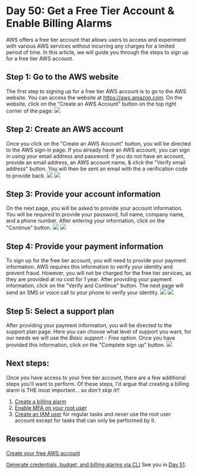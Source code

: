 # Day 50: Get a Free Tier Account & Enable Billing Alarms

AWS offers a free tier account that allows users to access and experiment with various AWS services without incurring any charges for a limited period of time. In this article, we will guide you through the steps to sign up for a free tier AWS account.

## Step 1: Go to the AWS website

The first step to signing up for a free tier AWS account is to go to the AWS website. You can access the website at https://aws.amazon.com. On the website, click on the "Create an AWS Account" button on the top right corner of the page:
![](images/day50-1.png)

## Step 2: Create an AWS account

Once you click on the "Create an AWS Account" button, you will be directed to the AWS sign-in page. If you already have an AWS account, you can sign in using your email address and password. If you do not have an account, provide an email address, an AWS account name, & click the "Verify email address" button. You will then be sent an email with the a verification code to provide back. 
![](images/day50-2.png)
![](images/day50-3.png)

## Step 3: Provide your account information

On the next page, you will be asked to provide your account information. You will be required to provide your password, full name, company name, and a phone number. After entering your information, click on the "Continue" button.
![](images/day50-5.png)
![](images/day50-4.png)


## Step 4: Provide your payment information

To sign up for the free tier account, you will need to provide your payment information. AWS requires this information to verify your identity and prevent fraud. However, you will not be charged for the free tier services, as they are provided at no cost for 1 year. After providing your payment information, click on the "Verify and Continue" button. The next page will send an SMS or voice call to your phone to verify your identity.
![](images/day50-6.png)
![](images/day50-7.png)

## Step 5: Select a support plan

After providing your payment information, you will be directed to the support plan page. Here you can choose what level of support you want, for our needs we will use the *Basic support - Free* option. Once you have provided this information, click on the "Complete sign up" button.
![](images/day50-8.png)

## Next steps:

Once you have access to your free tier account, there are a few additional steps you'll want to perform. Of these steps, I'd argue that creating a billing alarm is THE most important... *so don't skip it!!* 
1. [Create a billing alarm](https://docs.aws.amazon.com/AmazonCloudWatch/latest/monitoring/monitor_estimated_charges_with_cloudwatch.html)
2. [Enable MFA on your root user](https://docs.aws.amazon.com/accounts/latest/reference/root-user-mfa.html) 
3. [Create an IAM user](https://docs.aws.amazon.com/IAM/latest/UserGuide/id_users_create.html) for regular tasks and *never* use the root user account except for tasks that can only be performed by it. 

## Resources
[Create your free AWS account](https://youtu.be/uZT8dA3G-S4)

[Generate credentials, budget, and billing alarms via CLI](https://youtu.be/OdUnNuKylHg)
See you in [Day 51](day51.md).
